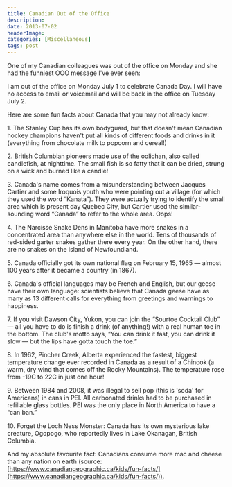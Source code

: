 ```yaml
---
title: Canadian Out of the Office
description: 
date: 2013-07-02
headerImage: 
categories: [Miscellaneous]
tags: post
---
```


One of my Canadian colleagues was out of the office on Monday and she had the funniest OOO message I've ever seen:

I am out of the office on Monday July 1 to celebrate Canada Day. I will have no access to email or voicemail and will be back in the office on Tuesday July 2.

Here are some fun facts about Canada that you may not already know:

1\. The Stanley Cup has its own bodyguard, but that doesn't mean Canadian hockey champions haven't put all kinds of different foods and drinks in it (everything from chocolate milk to popcorn and cereal!)

2\. British Columbian pioneers made use of the oolichan, also called candlefish, at nighttime. The small fish is so fatty that it can be dried, strung on a wick and burned like a candle!

3\. Canada's name comes from a misunderstanding between Jacques Cartier and some Iroquois youth who were pointing out a village (for which they used the word “Kanata”). They were actually trying to identify the small area which is present day Quebec City, but Cartier used the similar-sounding word “Canada” to refer to the whole area. Oops!

4\. The Narcisse Snake Dens in Manitoba have more snakes in a concentrated area than anywhere else in the world. Tens of thousands of red-sided garter snakes gather there every year. On the other hand, there are no snakes on the island of Newfoundland.

5\. Canada officially got its own national flag on February 15, 1965 — almost 100 years after it became a country (in 1867).

6\. Canada's official languages may be French and English, but our geese have their own language: scientists believe that Canada geese have as many as 13 different calls for everything from greetings and warnings to happiness.

7\. If you visit Dawson City, Yukon, you can join the “Sourtoe Cocktail Club” — all you have to do is finish a drink (of anything!) with a real human toe in the bottom. The club's motto says, “You can drink it fast, you can drink it slow — but the lips have gotta touch the toe.”

8\. In 1962, Pincher Creek, Alberta experienced the fastest, biggest temperature change ever recorded in Canada as a result of a Chinook (a warm, dry wind that comes off the Rocky Mountains). The temperature rose from -19C to 22C in just one hour!

9\. Between 1984 and 2008, it was illegal to sell pop (this is 'soda' for Americans) in cans in PEI. All carbonated drinks had to be purchased in refillable glass bottles. PEI was the only place in North America to have a “can ban.”

10\. Forget the Loch Ness Monster: Canada has its own mysterious lake creature, Ogopogo, who reportedly lives in Lake Okanagan, British Columbia.

And my absolute favourite fact: Canadians consume more mac and cheese than any nation on earth (source: [https://www.canadiangeographic.ca/kids/fun-facts/](https://www.canadiangeographic.ca/kids/fun-facts/)).